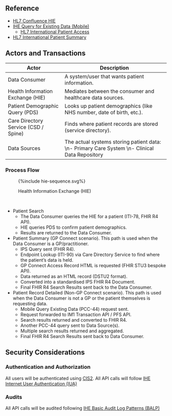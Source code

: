 ## Reference

- [HL7 Confluence HIE](https://confluence.hl7.org/spaces/GP/pages/144983310/HL7+FHIR+Multi-domain+HIE+Architecture)
- [IHE Query for Existing Data (Mobile)](https://profiles.ihe.net/PCC/QEDm/)
  - [HL7 International Patient Access](https://build.fhir.org/ig/HL7/fhir-ipa/)
- [HL7 International Patient Summary](https://build.fhir.org/ig/HL7/fhir-ips/)

## Actors and Transactions

| Actor                                | Description                                                                                   |
|--------------------------------------|-----------------------------------------------------------------------------------------------|
| Data Consumer                        | A system/user that wants patient information.                                                 |                                                 
| Health Information Exchange (HIE)    | Mediates between the consumer and healthcare data sources.                                    | 
| Patient Demographic Query (PDS)      | Looks up patient demographics (like NHS number, date of birth, etc.).                         | 
| Care Directory Service (CSD / Spine) | Finds where patient records are stored (service directory).                                   | 
| Data Sources                         | The actual systems storing patient data: \n- Primary Care System \n- Clinical Data Repository |                                                                  | 

### Process Flow

<figure>
{%include hie-sequence.svg%}
<p id="fX.X.X.X-X" class="figureTitle">Health Information Exchange (HIE)</p>
</figure>
<br clear="all">

- Patient Search
  - The Data Consumer queries the HIE for a patient (ITI-78, FHIR R4 API).
  - HIE queries PDS to confirm patient demographics.
  - Results are returned to the Data Consumer.
- Patient Summary (GP Connect scenario). This path is used when the Data Consumer is a GP/practitioner.
  - IPS Query sent (FHIR R4).
  - Endpoint Lookup (ITI-90) via Care Directory Service to find where the patient’s data is held.
  - GP Connect Access Record HTML is requested (FHIR STU3 bespoke API).
  - Data returned as an HTML record (DSTU2 format).
  - Converted into a standardised IPS FHIR R4 Document.
  - Final FHIR R4 Search Results sent back to the Data Consumer.
- Patient Record Detailed (Non-GP Connect scenario). This path is used when the Data Consumer is not a GP or the patient themselves is requesting data.
  - Mobile Query Existing Data (PCC-44) request sent.
  - Request forwarded to IM1 Transaction API / PFS API.
  - Search results returned and converted to FHIR R4.
  - Another PCC-44 query sent to Data Source(s).
  - Multiple search results returned and aggregated.
  - Final FHIR R4 Search Results sent back to Data Consumer.

## Security Considerations

### Authentication and Authorization

All users will be authenticated using [CIS2](https://digital.nhs.uk/services/care-identity-service/applications-and-services/cis2-authentication).
All API calls will follow [IHE Internet User Authentication (IUA)](https://profiles.ihe.net/ITI/IUA/index.html)

### Audits

All API calls will be audited following [IHE Basic Audit Log Patterns (BALP)](https://profiles.ihe.net/ITI/BALP/index.html)
